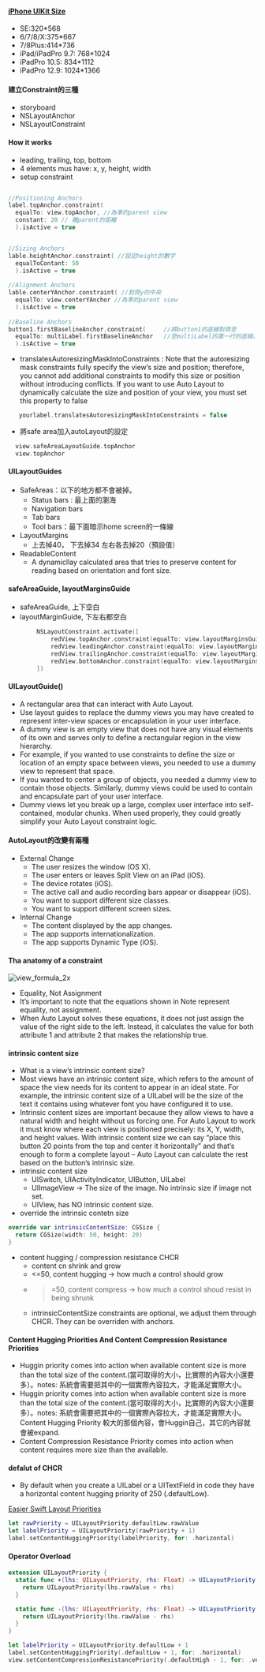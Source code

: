 #### [iPhone UIKit Size](https://developer.apple.com/library/archive/documentation/DeviceInformation/Reference/iOSDeviceCompatibility/Displays/Displays.html)
- SE:320*568
- 6/7/8/X:375*667
- 7/8Plus:414*736
- iPad/iPadPro 9.7: 768*1024
- iPadPro 10.5: 834*1112
- iPadPro 12.9: 1024*1366



#### 建立Constraint的三種
- storyboard
- NSLayoutAnchor
- NSLayoutConstraint


#### How it works
- leading, trailing, top, bottom
- 4 elements mus have: x, y, height, width
- setup  constraint
```Swift

//Positioning Anchors
label.topAnchor.constraint(
  equalTo: view.topAnchor, //為準的parent view
  constant: 20 // 離parent的距離
  ).isActive = true


//Sizing Anchors
lable.heightAnchor.constraint( //設定height的數字
  equalToContant: 50
  ).isActive = true
  
//Alignment Anchors
lable.centerYAnchor.constraint( //對齊y的中央
  equalTo: view.centerYAnchor //為準的parent view
  ).isActive = true
  
//Baseline Anchors
button1.firstBaselineAnchor.constraint(     //將button1的底線對齊至
  equalTo: multiLabel.firstBaselineAnchor   //至multiLabel的第一行的底線。相對於 lastBaselineAnchor(最後一行的底線）
  ).isActive = true

```

- translatesAutoresizingMaskIntoConstraints : Note that the autoresizing mask constraints fully specify the view’s size and position; therefore, you cannot add additional constraints to modify this size or position without introducing conflicts. If you want to use Auto Layout to dynamically calculate the size and position of your view, you must set this property to false
```Swift
   yourlabel.translatesAutoresizingMaskIntoConstraints = false
```

- 將safe area加入autoLayout的設定
```Swift
  view.safeAreaLayoutGuide.topAnchor
  view.topAnchor
```

#### UILayoutGuides
- SafeAreas：以下的地方都不會被掉。
  - Status bars : 最上面的瀏海
  - Navigation bars
  - Tab bars
  - Tool bars：最下面暗示home screen的一條線
- LayoutMargins
  - 上去掉40， 下去掉34 左右各去掉20（預設值）
- ReadableContent
  - A dynamicllay calculated area that tries to preserve content for reading based on orientation and font size.


#### safeAreaGuide, layoutMarginsGuide
- safeAreaGuide, 上下空白
- layoutMarginGuide, 下左右都空白


```Swift
        NSLayoutConstraint.activate([
            redView.topAnchor.constraint(equalTo: view.layoutMarginsGuide.topAnchor),
            redView.leadingAnchor.constraint(equalTo: view.layoutMarginsGuide.leadingAnchor),
            redView.trailingAnchor.constraint(equalTo: view.layoutMarginsGuide.trailingAnchor),
            redView.bottomAnchor.constraint(equalTo: view.layoutMarginsGuide.bottomAnchor)
        ])
```
#### UILayoutGuide()
- A rectangular area that can interact with Auto Layout.
- Use layout guides to replace the dummy views you may have created to represent inter-view spaces or encapsulation in your user interface. 
- A dummy view is an empty view that does not have any visual elements of its own and serves only to define a rectangular region in the view hierarchy.
- For example, if you wanted to use constraints to define the size or location of an empty space between views, you needed to use a dummy view to represent that space. 
- If you wanted to center a group of objects, you needed a dummy view to contain those objects. Similarly, dummy views could be used to contain and encapsulate part of your user interface.
- Dummy views let you break up a large, complex user interface into self-contained, modular chunks. When used properly, they could greatly simplify your Auto Layout constraint logic.



#### AutoLayout的改變有兩種
- External Change
  - The user resizes the window (OS X).
  - The user enters or leaves Split View on an iPad (iOS).
  - The device rotates (iOS).
  - The active call and audio recording bars appear or disappear (iOS).
  - You want to support different size classes.
  - You want to support different screen sizes.
- Internal Change
  - The content displayed by the app changes.
  - The app supports internationalization.
  - The app supports Dynamic Type (iOS).


#### Tha anatomy of a constraint
![view_formula_2x](https://user-images.githubusercontent.com/18608853/128792076-fbd2cf60-0e61-4d47-8eaa-dcc3c92057ff.png)

- Equality, Not Assignment
- It’s important to note that the equations shown in Note represent equality, not assignment.
- When Auto Layout solves these equations, it does not just assign the value of the right side to the left. Instead, it calculates the value for both attribute 1 and attribute 2 that makes the relationship true.


#### intrinsic content size
- What is a view’s intrinsic content size?
- Most views have an intrinsic content size, which refers to the amount of space the view needs for its content to appear in an ideal state. For example, the intrinsic content size of a UILabel will be the size of the text it contains using whatever font you have configured it to use.
- Intrinsic content sizes are important because they allow views to have a natural width and height without us forcing one. For Auto Layout to work it must know where each view is positioned precisely: its X, Y, width, and height values. With intrinsic content size we can say “place this button 20 points from the top and center it horizontally” and that’s enough to form a complete layout – Auto Layout can calculate the rest based on the button’s intrinsic size.
- intrinsic content size
  - UISwitch, UIActivityIndicator, UIButton, UILabel
  - UIImageView -> The size of the image. No intrinsic size if image not set.
  - UIView, has NO intrinsic content size.
- override the intrinsic contetn size
```Swift
override var intrinsicContentSize: CGSize {
  return CGSize(width: 50, height: 20)
}
```
- content hugging / compression resistance CHCR
  - content cn shrink and grow
  -  <=50, content hugging -> how much a control should grow
  -  >=50, content compress -> how much a control shoud resist in being shrunk
  -  intrinsicContentSize constraints are optional, we adjust them through CHCR. They can be overriden with anchors.


#### Content Hugging Priorities And Content Compression Resistance Priorities
- Huggin priority comes into action when available content size is more than the total size of the content.(當可取得的大小，比實際的內容大小還要多）。notes: 系統會需要把其中的一個實際內容拉大，才能滿足實際大小。
- Huggin priority comes into action when available content size is more than the total size of the content.(當可取得的大小，比實際的內容大小還要多）。notes: 系統會需要把其中的一個實際內容拉大，才能滿足實際大小。Content Hugging Priority 較大的那個內容，會Huggin自己，其它的內容就會被expand.
- Content Compression Resistance Priority comes into action when content requires more size than the available.

#### defalut of CHCR
- By default when you create a UILabel or a UITextField in code they have a horizontal content hugging priority of 250 (.defaultLow). 

[Easier Swift Layout Priorities](https://useyourloaf.com/blog/easier-swift-layout-priorities/)
```Swift
let rawPriority = UILayoutPriority.defaultLow.rawValue
let labelPriority = UILayoutPriority(rawPriority + 1)
label.setContentHuggingPriority(labelPriority, for: .horizontal)

```
####  Operator Overload
```Swift
extension UILayoutPriority {
  static func +(lhs: UILayoutPriority, rhs: Float) -> UILayoutPriority {
    return UILayoutPriority(lhs.rawValue + rhs)
  }

  static func -(lhs: UILayoutPriority, rhs: Float) -> UILayoutPriority {
    return UILayoutPriority(lhs.rawValue - rhs)
  }
}
```
```Swift
let labelPriority = UILayoutPriority.defaultLow + 1
label.setContentHuggingPriority(.defaultLow + 1, for: .horizontal)
view.setContentCompressionResistancePriority(.defaultHigh - 1, for: .vertical)


```

